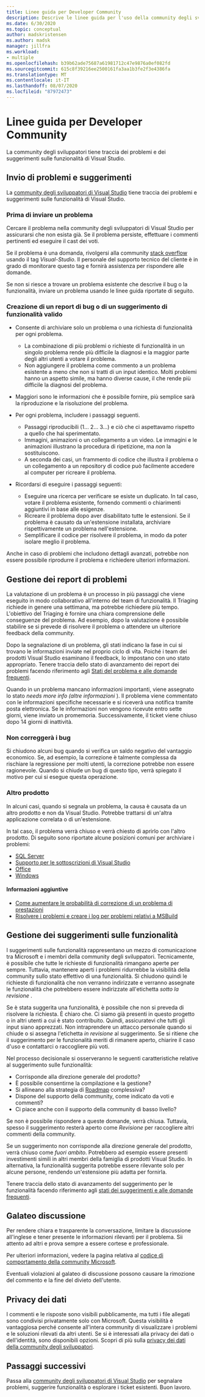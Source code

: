 ```yaml
---
title: Linee guida per Developer Community
description: Descrive le linee guida per l'uso della community degli sviluppatori di Visual Studio.
ms.date: 6/30/2020
ms.topic: conceptual
author: madskristensen
ms.author: madsk
manager: jillfra
ms.workload:
- multiple
ms.openlocfilehash: b39b62ade75687a61981712c47e9876a0ef082fd
ms.sourcegitcommit: 615c8f39216ee2500161fa3aa1b3fe2f3e4386fa
ms.translationtype: MT
ms.contentlocale: it-IT
ms.lasthandoff: 08/07/2020
ms.locfileid: "87972473"
---
```

# <a name="developer-community-guidelines"></a>Linee guida per Developer Community

La community degli sviluppatori tiene traccia dei problemi e dei suggerimenti sulle funzionalità di Visual Studio.

## <a name="submitting-problems-and-suggestions"></a>Invio di problemi e suggerimenti

La [community degli sviluppatori di Visual Studio](https://developercommunity.visualstudio.com/) tiene traccia dei problemi e suggerimenti sulle funzionalità di Visual Studio.

### <a name="before-submitting-an-issue"></a>Prima di inviare un problema

Cercare il problema nella community degli sviluppatori di Visual Studio per assicurarsi che non esista già. Se il problema persiste, effettuare i commenti pertinenti ed eseguire il cast dei voti.

Se il problema è una domanda, rivolgersi alla community [stack overflow](https://stackoverflow.com/questions/tagged/visual-studio?tab=Newest) usando il tag _Visual-Studio_. Il personale del supporto tecnico del cliente è in grado di monitorare questo tag e fornirà assistenza per rispondere alle domande.

Se non si riesce a trovare un problema esistente che descrive il bug o la funzionalità, inviare un problema usando le linee guida riportate di seguito.

### <a name="writing-a-good-bug-report-or-feature-suggestion"></a>Creazione di un report di bug o di un suggerimento di funzionalità valido

- Consente di archiviare solo un problema o una richiesta di funzionalità per ogni problema.

  - La combinazione di più problemi o richieste di funzionalità in un singolo problema rende più difficile la diagnosi e la maggior parte degli altri utenti a votare il problema.
  - Non aggiungere il problema come commento a un problema esistente a meno che non si tratti di un input identico. Molti problemi hanno un aspetto simile, ma hanno diverse cause, il che rende più difficile la diagnosi del problema.

- Maggiori sono le informazioni che è possibile fornire, più semplice sarà la riproduzione e la risoluzione del problema.
- Per ogni problema, includere i passaggi seguenti.

  - Passaggi riproducibili (1... 2... 3...) e ciò che ci aspettavamo rispetto a quello che hai sperimentato.
  - Immagini, animazioni o un collegamento a un video. Le immagini e le animazioni illustrano la procedura di ripetizione, ma _non_ la sostituiscono.
  - A seconda dei casi, un frammento di codice che illustra il problema o un collegamento a un repository di codice può facilmente accedere al computer per ricreare il problema.

- Ricordarsi di eseguire i passaggi seguenti:

  - Eseguire una ricerca per verificare se esiste un duplicato. In tal caso, votare il problema esistente, fornendo commenti o chiarimenti aggiuntivi in base alle esigenze.
  - Ricreare il problema dopo aver disabilitato tutte le estensioni. Se il problema è causato da un'estensione installata, archiviare rispettivamente un problema nell'estensione.
  - Semplificare il codice per risolvere il problema, in modo da poter isolare meglio il problema.

Anche in caso di problemi che includono dettagli avanzati, potrebbe non essere possibile riprodurre il problema e richiedere ulteriori informazioni.

## <a name="managing-problem-reports"></a>Gestione dei report di problemi

La valutazione di un problema è un processo in più passaggi che viene eseguito in modo collaborativo all'interno del team di funzionalità. Il Triaging richiede in genere una settimana, ma potrebbe richiedere più tempo. L'obiettivo del Triaging è fornire una chiara comprensione delle conseguenze del problema. Ad esempio, dopo la valutazione è possibile stabilire se si prevede di risolvere il problema o attendere un ulteriore feedback della community.

Dopo la segnalazione di un problema, gli stati indicano la fase in cui si trovano le informazioni inviate nel proprio ciclo di vita. Poiché i team dei prodotti Visual Studio esaminano il feedback, lo impostano con uno stato appropriato. Tenere traccia dello stato di avanzamento dei report dei problemi facendo riferimento agli [Stati del problema e alle domande frequenti](https://docs.microsoft.com/visualstudio/ide/report-a-problem).

Quando in un problema mancano informazioni importanti, viene assegnato lo stato _needs more info (altre informazioni_ ). Il problema viene commentato con le informazioni specifiche necessarie e si riceverà una notifica tramite posta elettronica. Se le informazioni non vengono ricevute entro sette giorni, viene inviato un promemoria. Successivamente, il ticket viene chiuso dopo 14 giorni di inattività.

### <a name="wont-fix-bugs"></a>Non correggerà i bug

Si chiudono alcuni bug quando si verifica un saldo negativo del vantaggio economico. Se, ad esempio, la correzione è talmente complessa da rischiare la regressione per molti utenti, la correzione potrebbe non essere ragionevole. Quando si chiude un bug di questo tipo, verrà spiegato il motivo per cui si esegue questa operazione.

### <a name="other-product"></a>Altro prodotto

In alcuni casi, quando si segnala un problema, la causa è causata da un altro prodotto e non da Visual Studio. Potrebbe trattarsi di un'altra applicazione correlata o di un'estensione. 

In tal caso, il problema verrà chiuso e verrà chiesto di aprirlo con l'altro prodotto. Di seguito sono riportate alcune posizioni comuni per archiviare i problemi:

* [SQL Server](https://feedback.azure.com/forums/908035-sql-server)
* [Supporto per le sottoscrizioni di Visual Studio](https://feedback.azure.com/forums/908035-sql-server)
* [Office](https://support.office.com/article/how-do-i-give-feedback-on-microsoft-office-2b102d44-b43f-4dd2-9ff4-23cf144cfb11)
* [Windows](https://support.microsoft.com/help/4021566/windows-10-send-feedback-to-microsoft-with-feedback-hub-app)

#### <a name="additional-information"></a>Informazioni aggiuntive

- [Come aumentare le probabilità di correzione di un problema di prestazioni](https://docs.microsoft.com/visualstudio/ide/how-to-increase-chances-of-performance-issue-being-fixed)
- [Risolvere i problemi e creare i log per problemi relativi a MSBuild](https://docs.microsoft.com/visualstudio/ide/msbuild-logs)

## <a name="managing-feature-suggestions"></a>Gestione dei suggerimenti sulle funzionalità

I suggerimenti sulle funzionalità rappresentano un mezzo di comunicazione tra Microsoft e i membri della community degli sviluppatori. Tecnicamente, è possibile che tutte le richieste di funzionalità rimangano aperte per sempre. Tuttavia, mantenere aperti i problemi ridurrebbe la visibilità della community sullo stato effettivo di una funzionalità. Si chiudono quindi le richieste di funzionalità che non verranno indirizzate e verranno assegnate le funzionalità che potrebbero essere indirizzate all'etichetta _sotto la revisione_ .

Se è stata suggerita una funzionalità, è possibile che non si preveda di risolvere la richiesta. È chiaro che. Ci siamo già presenti in questo progetto o in altri utenti a cui è stato contribuito. Quindi, assicuratevi che tutti gli input siano apprezzati. Non intraprendere un attacco personale quando si chiude o si assegna l'etichetta _in revisione_ al suggerimento. Se si ritiene che il suggerimento per le funzionalità meriti di rimanere aperto, chiarire il caso d'uso e contattarci o raccogliere più voti.

Nel processo decisionale si osserveranno le seguenti caratteristiche relative al suggerimento sulle funzionalità:

- Corrisponde alla direzione generale del prodotto?
- È possibile consentirne la compilazione e la gestione?
- Si allineano alla strategia di [Roadmap](https://docs.microsoft.com/visualstudio/productinfo/vs-roadmap) complessiva?
- Dispone del supporto della community, come indicato da voti e commenti?
- Ci piace anche con il supporto della community di basso livello?

Se non è possibile rispondere a queste domande, verrà chiusa. Tuttavia, spesso il suggerimento resterà aperto come _Revisione_ per raccogliere altri commenti della community.

Se un suggerimento non corrisponde alla direzione generale del prodotto, verrà chiuso come *fuori ambito*. Potrebbero ad esempio essere presenti investimenti simili in altri membri della famiglia di prodotti Visual Studio. In alternativa, la funzionalità suggerita potrebbe essere rilevante solo per alcune persone, rendendo un'estensione più adatta per fornirla.

Tenere traccia dello stato di avanzamento del suggerimento per le funzionalità facendo riferimento agli [stati dei suggerimenti e alle domande frequenti](https://docs.microsoft.com/visualstudio/ide/report-a-problem).

## <a name="discussion-etiquette"></a>Galateo discussione

Per rendere chiara e trasparente la conversazione, limitare la discussione all'inglese e tener presente le informazioni rilevanti per il problema. Sii attento ad altri e prova sempre a essere cortese e professionale.

Per ulteriori informazioni, vedere la pagina relativa al [codice di comportamento della community Microsoft](https://answers.microsoft.com/en-us/page/codeofconduct).

Eventuali violazioni al galateo di discussione possono causare la rimozione del commento e la fine del divieto dell'utente.

## <a name="data-privacy"></a>Privacy dei dati

I commenti e le risposte sono visibili pubblicamente, ma tutti i file allegati sono condivisi privatamente solo con Microsoft. Questa visibilità è vantaggiosa perché consente all'intera community di visualizzare i problemi e le soluzioni rilevati da altri utenti. Se si è interessati alla privacy dei dati o dell'identità, sono disponibili opzioni. Scopri di più sulla [privacy dei dati della community degli sviluppatori](https://docs.microsoft.com/visualstudio/ide/developer-community-privacy).

## <a name="next-steps"></a>Passaggi successivi

Passa alla [community degli sviluppatori di Visual Studio](https://developercommunity.visualstudio.com/) per segnalare problemi, suggerire funzionalità o esplorare i ticket esistenti. Buon lavoro.
